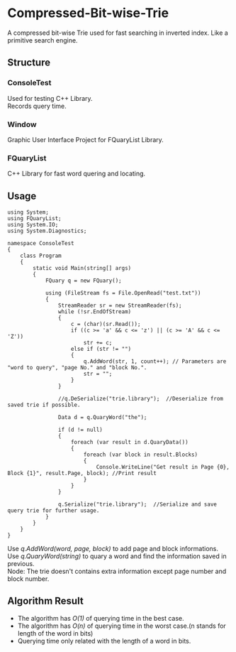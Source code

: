 # Compressed-Bit-wise-Trie
A compressed bit-wise Trie used for fast searching in inverted index. Like a primitive search engine.

## Structure
### ConsoleTest
Used for testing C++ Library. <br>
Records query time.
### Window
Graphic User Interface Project for FQuaryList Library.
### FQuaryList
C++ Library for fast word quering and locating.

## Usage
```
using System;
using FQuaryList;
using System.IO;
using System.Diagnostics;

namespace ConsoleTest
{
    class Program
    {
        static void Main(string[] args)
        {
            FQuary q = new FQuary();

            using (FileStream fs = File.OpenRead("test.txt"))
            {
                StreamReader sr = new StreamReader(fs);
                while (!sr.EndOfStream)
                {
                    c = (char)(sr.Read());
                    if ((c >= 'a' && c <= 'z') || (c >= 'A' && c <= 'Z'))
                        str += c;
                    else if (str != "")
                    {
                        q.AddWord(str, 1, count++); // Parameters are "word to query", "page No." and "block No.".
                        str = "";
                    }
                }

                //q.DeSerialize("trie.library");  //Deserialize from saved trie if possible.

                Data d = q.QuaryWord("the");

                if (d != null)
                {
                    foreach (var result in d.QuaryData())
                    {
                        foreach (var block in result.Blocks)
                        {
                            Console.WriteLine("Get result in Page {0}, Block {1}", result.Page, block); //Print result
                        }
                    }
                }

                q.Serialize("trie.library");  //Serialize and save query trie for further usage.
            }
        }
    }
}
```
Use *q.AddWord(word, page, block)* to add page and block informations. <br>
Use *q.QuaryWord(string)* to quary a word and find the information saved in previous.<br>
Node: The trie doesn't contains extra information except page number and block number.

## Algorithm Result

* The algorithm has *O(1)* of querying time in the best case.
* The algorithm has *O(n)* of querying time in the worst case.(n stands for length of the word in bits)
* Querying time only related with the length of a word in bits.
